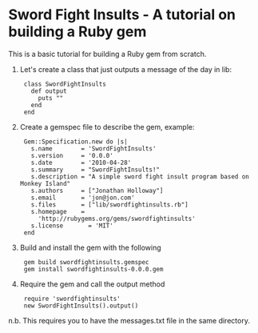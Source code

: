 Sword Fight Insults - A tutorial on building a Ruby gem
===============

This is a basic tutorial for building a Ruby gem from scratch.

1. Let's create a class that just outputs a message of the day in lib:

        class SwordFightInsults
          def output
            puts ""
          end
        end
    
2. Create a gemspec file to describe the gem, example:

        Gem::Specification.new do |s|
          s.name        = 'SwordFightInsults'
          s.version     = '0.0.0'
          s.date        = '2010-04-28'
          s.summary     = "SwordFightInsults!"
          s.description = "A simple sword fight insult program based on Monkey Island"
          s.authors     = ["Jonathan Holloway"]
          s.email       = 'jon@jon.com'
          s.files       = ["lib/swordfightinsults.rb"]
          s.homepage    =
            'http://rubygems.org/gems/swordfightinsults'
          s.license       = 'MIT'
        end
    
3. Build and install the gem with the following

        gem build swordfightinsults.gemspec
        gem install swordfightinsults-0.0.0.gem
    
4. Require the gem and call the output method

        require 'swordfightinsults'
        new SwordFightInsults().output()
  
n.b. This requires you to have the messages.txt file in the same directory.
